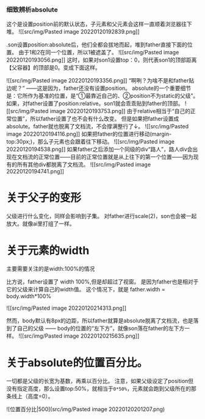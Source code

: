 ### 细致辨析absolute
这个是设置position前的默认状态，子元素和父元素会这样一直顺着浏览器往下堆。
![[src/img/Pasted image 20220120192839.png]]

.son设置position:absolute后，他们全都会拔地而起，堆到father直接下面的位置。
由于1和2在同一个位置，所以1被遮盖了。
![[src/img/Pasted image 20220120193056.png]]
这时，如果对son1设置top：0，则代表son1的顶部距离【父容器】的顶部是0。变成下面这样。

![[src/img/Pasted image 20220120193356.png]]
“啊咧？为啥不是和father贴边呢？”
——这是因为，father还没有设置position。
absolute的一个重要细节是：它所作为基准的位置，是“①最靠近自己的、②position不为static的父级”。
如果，对father设置了position:relative。son1就会乖乖贴到father的顶部。
![[src/img/Pasted image 20220120193753.png]]
由于relative相当于“自己的正常位置”，所以father设置了也不会有什么改变。
但是如果把father设置成absolute。father就也脱离了文档流，不会撑满整行了↓。
![[src/img/Pasted image 20220120194116.png]]
如果把father的位置进行移动(margin-top:30px;)，那么子元素也会跟着往下移动。
![[src/img/Pasted image 20220120194538.png]]
如果father之后添加一个同级的div“路人”，路人div会出现在文档流的正常位置——目前的正常位置就是从上往下的第一个位置——因为现有的所有其他div都脱离了文档流。
![[src/img/Pasted image 20220120194741.png]]

# 关于父子的变形
父级进行什么变化，同样会影响到子集。
对father进行scale(2)，son也会被一起放大。就像ai里打组了一样。

# 关于元素的width
主要需要关注的是width:100%的情况

比方说，father设置了 width 100%,但是却超过了视窗。
是因为father也是相对于它的父级来计算自己的width值。
这个情况下，就是 father.width =  body.width*100%

![[src/img/Pasted image 20220120214313.png]]

然而，body默认有8px的边距，所以father就算是absolute脱离了文档流，也是落到了自己的父级 —— body的位置的“左下方”，就像son落在father的左下方一样。
![[src/img/Pasted image 20220120215635.png]]

# 关于absolute的位置百分比。
一切都是父级的长宽为基数，再乘以百分比。
注意，如果父级设定了position但没有指定高度，那么设置top:50%，就相当于`0*50%`，元素就会跑到父级所在的那条线上（高度=0）。
![]()

![位置百分比|500](src/img/Pasted image 20220120201207.png)